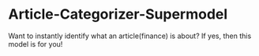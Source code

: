 # Article-Categorizer-Supermodel
Want to instantly identify what an article(finance) is about? If yes, then this model is for you!
